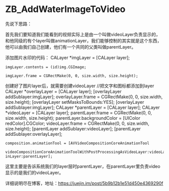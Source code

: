 # ZB_AddWaterImageToVideo
先说下思路：

首先我们要知道我们能看到的视频实际上是由一个叫做videoLayer负责显示的，和他同级的有个layer叫做animationLayer，我们能够控制的其实就是这个东西，他可以由我们自己创建，他们有一个共同的父类叫做parentLayer。

添加图片水印的代码：
CALayer *imgLayer = [CALayer layer];

    imgLayer.contents = (id)img.CGImage;
    
    imgLayer.frame = CGRectMake(0, 0, size.width, size.height);
    
创建好了图片layer后，就需要创建videoLayer
//把文字和图标都添加到layer
   CALayer *overlayLayer = [CALayer layer];
    [overlayLayer addSublayer:imgLayer];
    overlayLayer.frame = CGRectMake(0, 0, size.width, size.height);
    [overlayLayer setMasksToBounds:YES];
    [overlayLayer addSublayer:imgLayer];
    CALayer *parentLayer = [CALayer layer];
    CALayer *videoLayer = [CALayer layer];
    parentLayer.frame = CGRectMake(0, 0, size.width, size.height);
    parentLayer.backgroundColor = [UIColor redColor].CGColor;
    videoLayer.frame = CGRectMake(0, 0, size.width, size.height);
    [parentLayer addSublayer:videoLayer];
    [parentLayer addSublayer:overlayLayer];
    
    composition.animationTool = [AVVideoCompositionCoreAnimationTool
                                 videoCompositionCoreAnimationToolWithPostProcessingAsVideoLayer:videoLayer inLayer:parentLayer];
这里主要是告诉系统我们的layer层时parentLayer，在parentLayer里负责video显示的是我们的videoLayer。

详细说明尽在博客，地址：https://juejin.im/post/5b9b12b1e51d450e4369290f
